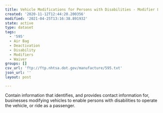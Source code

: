 ```yaml
---
title: Vehicle Modifications for Persons with Disabilities - Modifier List
created: '2020-11-12T12:44:20.200356'
modified: '2021-04-25T13:16:38.891932'
state: active
type: dataset
tags:
  - '595'
  - Air Bag
  - Deactivation
  - Disability
  - Modifiers
  - Waiver
groups: []
csv_url: 'ftp://ftp.nhtsa.dot.gov/manufacture/595.txt'
json_url: ''
layout: post

---
```

Contain information that identifies, and provides contact information for, businesses modifying vehicles to enable persons with disabilities to operate the vehicle, or ride as a passenger.
